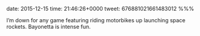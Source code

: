date: 2015-12-15
time: 21:46:26+0000
tweet: 676881021661483012
%%%

I’m down for any game featuring riding motorbikes up launching space rockets. Bayonetta is intense fun.
